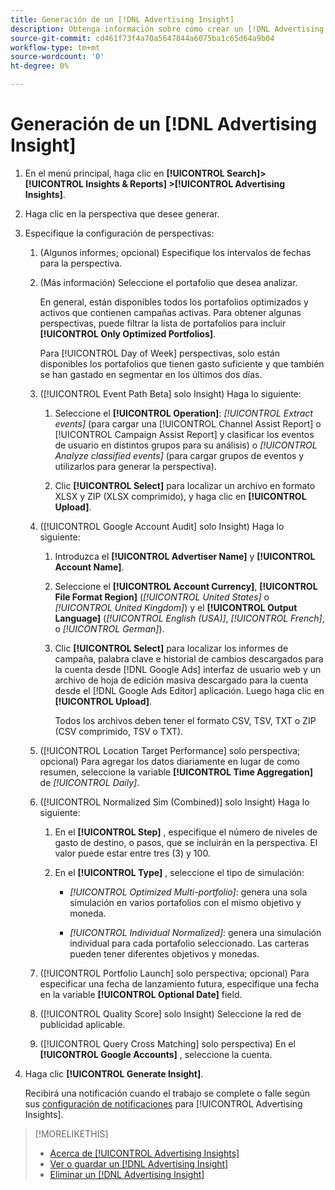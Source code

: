 ```yaml
---
title: Generación de un [!DNL Advertising Insight]
description: Obtenga información sobre cómo crear un [!DNL Advertising Insight].
source-git-commit: cd461f73f4a70a5647844a6075ba1c65d64a9b04
workflow-type: tm+mt
source-wordcount: '0'
ht-degree: 0%

---
```


# Generación de un [!DNL Advertising Insight]

1. En el menú principal, haga clic en **[!UICONTROL Search]> [!UICONTROL Insights & Reports] >[!UICONTROL Advertising Insights]**.

2. Haga clic en la perspectiva que desee generar.

3. Especifique la configuración de perspectivas:

   1. (Algunos informes; opcional) Especifique los intervalos de fechas para la perspectiva.

   2. (Más información) Seleccione el portafolio que desea analizar.

      En general, están disponibles todos los portafolios optimizados y activos que contienen campañas activas. Para obtener algunas perspectivas, puede filtrar la lista de portafolios para incluir **[!UICONTROL Only Optimized Portfolios]**.

      Para [!UICONTROL Day of Week] perspectivas, solo están disponibles los portafolios que tienen gasto suficiente y que también se han gastado en segmentar en los últimos dos días.

   3. ([!UICONTROL Event Path Beta] solo Insight) Haga lo siguiente:

      1. Seleccione el **[!UICONTROL Operation]**: *[!UICONTROL Extract events]* (para cargar una [!UICONTROL Channel Assist Report] o [!UICONTROL Campaign Assist Report] y clasificar los eventos de usuario en distintos grupos para su análisis) o *[!UICONTROL Analyze classified events]* (para cargar grupos de eventos y utilizarlos para generar la perspectiva).

      1. Clic **[!UICONTROL Select]** para localizar un archivo en formato XLSX y ZIP (XLSX comprimido), y haga clic en **[!UICONTROL Upload]**.
   4. ([!UICONTROL Google Account Audit] solo Insight) Haga lo siguiente:

      1. Introduzca el **[!UICONTROL Advertiser Name]** y **[!UICONTROL Account Name]**.

      1. Seleccione el **[!UICONTROL Account Currency]**, **[!UICONTROL File Format Region]** (*[!UICONTROL United States]* o *[!UICONTROL United Kingdom]*) y el **[!UICONTROL Output Language]** (*[!UICONTROL English (USA)]*, *[!UICONTROL French]*, o *[!UICONTROL German]*).

      1. Clic **[!UICONTROL Select]** para localizar los informes de campaña, palabra clave e historial de cambios descargados para la cuenta desde [!DNL Google Ads] interfaz de usuario web y un archivo de hoja de edición masiva descargado para la cuenta desde el [!DNL Google Ads Editor] aplicación. Luego haga clic en **[!UICONTROL Upload]**.

         Todos los archivos deben tener el formato CSV, TSV, TXT o ZIP (CSV comprimido, TSV o TXT).
   5. ([!UICONTROL Location Target Performance] solo perspectiva; opcional) Para agregar los datos diariamente en lugar de como resumen, seleccione la variable **[!UICONTROL Time Aggregation]** de *[!UICONTROL Daily]*.

   6. ([!UICONTROL Normalized Sim (Combined)] solo Insight) Haga lo siguiente:

      1. En el **[!UICONTROL Step]** , especifique el número de niveles de gasto de destino, o pasos, que se incluirán en la perspectiva. El valor puede estar entre tres (3) y 100.

      1. En el **[!UICONTROL Type]** , seleccione el tipo de simulación:

         * *[!UICONTROL Optimized Multi-portfolio]*: genera una sola simulación en varios portafolios con el mismo objetivo y moneda.

         * *[!UICONTROL Individual Normalized]*: genera una simulación individual para cada portafolio seleccionado. Las carteras pueden tener diferentes objetivos y monedas.
   7. ([!UICONTROL Portfolio Launch] solo perspectiva; opcional) Para especificar una fecha de lanzamiento futura, especifique una fecha en la variable **[!UICONTROL Optional Date]** field.

   8. ([!UICONTROL Quality Score] solo Insight) Seleccione la red de publicidad aplicable.

   9. ([!UICONTROL Query Cross Matching] solo perspectiva) En el **[!UICONTROL Google Accounts]** , seleccione la cuenta.




4. Haga clic **[!UICONTROL Generate Insight]**.

   Recibirá una notificación cuando el trabajo se complete o falle según sus [configuración de notificaciones](/help/search-social-commerce/notifications/notification-edit.md) para [!UICONTROL Advertising Insights].

>[!MORELIKETHIS]
>
>* [Acerca de [!UICONTROL Advertising Insights]](insight-about.md)
>* [Ver o guardar un [!DNL Advertising Insight]](insight-view-save.md)
>* [Eliminar un [!DNL Advertising Insight]](insight-delete.md)

